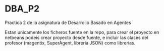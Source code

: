 # DBA_P2
Practica 2 de la asignatura de Desarrollo Basado en Agentes

Estan unicamente los ficheros fuente en la repo, para crear el proyecto en netbeans podeis crear proyecto desde fuente, e incluir las clases del profesor (magentix, SuperAgent, libreria JSON) como librerias.